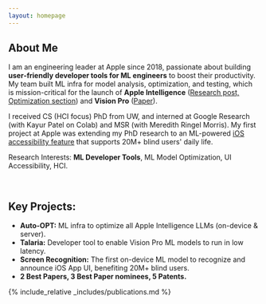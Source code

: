 ```yaml
---
layout: homepage
---
```


## About Me

I am an engineering leader at Apple since 2018, passionate about building **user‐friendly developer tools for ML engineers** to boost their productivity. My team built ML infra for model analysis, optimization, and testing, which is mission-critical for the launch of **Apple Intelligence** ([Research post, Optimization section](https://machinelearning.apple.com/research/introducing-apple-foundation-models)) and **Vision Pro** ([Paper](https://machinelearning.apple.com/research/talaria)).

I received CS (HCI focus) PhD from UW, and interned at Google Research (with Kayur Patel on Colab) and MSR (with Meredith Ringel Morris). My first project at Apple was extending my PhD research to an ML-powered [iOS accessibility feature](https://techcrunch.com/2020/12/03/iphones-can-now-automatically-recognize-and-label-buttons-and-ui-features-for-blind-users/) that supports 20M+ blind users' daily life.

Research Interests: **ML Developer Tools**, ML Model Optimization, UI Accessibility, HCI.

<br>

## Key Projects:
- **Auto-OPT:** ML infra to optimize all Apple Intelligence LLMs (on-device & server).
- **Talaria:** Developer tool to enable Vision Pro ML models to run in low latency.
- **Screen Recognition:** The first on-device ML model to recognize and announce iOS App UI, benefiting 20M+ blind users.
- **2 Best Papers, 3 Best Paper nominees, 5 Patents.**

{% include_relative _includes/publications.md %}